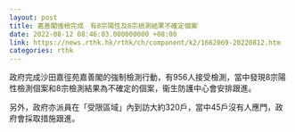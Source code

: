 ```yaml
---
layout: post
title: 嘉善閣強檢完成　有8宗陽性及8宗檢測結果不確定個案
date: 2022-08-12 08:46:03.000000000 +08:00
link: https://news.rthk.hk/rthk/ch/component/k2/1662069-20220812.htm
categories: rthk
---
```


政府完成沙田嘉徑苑嘉善閣的強制檢測行動，有956人接受檢測，當中發現8宗陽性檢測個案和8宗檢測結果為不確定的個案，衞生防護中心會安排跟進。

另外，政府亦派員在「受限區域」內到訪大約320戶，當中45戶沒有人應門，政府會採取措施跟進。
